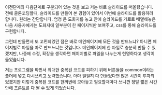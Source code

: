 이전단계와 다음단계로 구분되어 있는 것을 보고 저는 바로 슬라이드를
떠올렸습니다. 전에 클론코딩할때, 슬라이드를 만들어 본 경험이 있어서
이번에 슬라이드를 활용하려 합니다.	
원리는 간단합니다. 엄청 큰 도화지를 놓고 안에 슬라이드를 가로로 배열해놓은 다음
사용자에게는 도화지에 일부분이 한 페이지씩만 보여주고, css를 통해 슬라이드를 구현합니다.

그런데 만들면서 또 고민되었던 점은 바로 메인페이지에 모든 것을 만드느냐?
아니면 페이지별로 파일을 따로 만드느냐는 것입니다. 메인페이지에 한 파일로
충분히 만들 수 있겠지만, 나중에 수정, 확장을 생각하면 페이지별로 파일을
나누는게 현명하다고 생각이 들었습니다.

저는 프로그램을 짜면서 최대한 중복된 코드를 피하기 위해 버튼들을 common이라는
폴더에 넣고 다시쓰려고 노력했습니다. 아마 일일히 다 만들었다면 많은 시간이 투자되었겠지만
이렇게 중복된 코드를 한꺼번에 모아놓고 필요할때마다 쓰니깐 정말 짧은 시간안에 프론트를 다 짤 수 있게 되었습니다.
